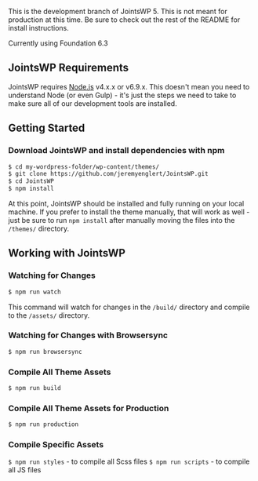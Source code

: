 This is the development branch of JointsWP 5. This is not meant for production at this time. Be sure to check out the rest of the README for install instructions.

Currently using Foundation 6.3

## JointsWP Requirements
JointsWP requires [Node.js](https://nodejs.org) v4.x.x or v6.9.x. This doesn't mean you need to understand Node (or even Gulp) - it's just the steps we need to take to make sure all of our development tools are installed. 

## Getting Started 
### Download JointsWP and install dependencies with npm 
```bash
$ cd my-wordpress-folder/wp-content/themes/
$ git clone https://github.com/jeremyenglert/JointsWP.git
$ cd JointsWP
$ npm install
```
At this point, JointsWP should be installed and fully running on your local machine. If you prefer to install the theme manually, that will work as well - just be sure to run `npm install` after manually moving the files into the `/themes/` directory.

## Working with JointsWP
### Watching for Changes
```bash
$ npm run watch
```
This command will watch for changes in the `/build/` directory and compile to the `/assets/` directory.

### Watching for Changes with Browsersync
```bash
$ npm run browsersync
```

### Compile All Theme Assets
```bash
$ npm run build
```

### Compile All Theme Assets for Production
```bash
$ npm run production
```

### Compile Specific Assets
`$ npm run styles` - to compile all Scss files
`$ npm run scripts` - to compile all JS files